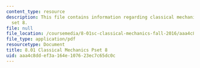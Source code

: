 ```yaml
---
content_type: resource
description: This file contains information regarding classical mechanics problem
  set 8.
file: null
file_location: /coursemedia/8-01sc-classical-mechanics-fall-2016/aaa4c8ddef3a164e107623ec7c65dc0c_MIT8_01F16_pset8.pdf
file_type: application/pdf
resourcetype: Document
title: 8.01 Classical Mechanics Pset 8
uid: aaa4c8dd-ef3a-164e-1076-23ec7c65dc0c
---
```

